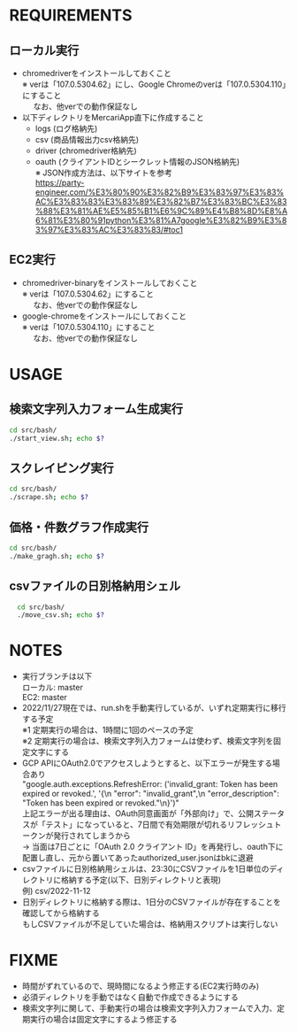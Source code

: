 # REQUIREMENTS
## ローカル実行
  - chromedriverをインストールしておくこと  
    ※ verは「107.0.5304.62」にし、Google Chromeのverは「107.0.5304.110」にすること  
    &nbsp;&nbsp;&nbsp;&nbsp;&nbsp;なお、他verでの動作保証なし
  - 以下ディレクトリをMercariApp直下に作成すること
    - logs (ログ格納先)
    - csv (商品情報出力csv格納先)
    - driver (chromedriver格納先)
    - oauth (クライアントIDとシークレット情報のJSON格納先)  
    ※ JSON作成方法は、以下サイトを参考  
    https://party-engineer.com/%E3%80%90%E3%82%B9%E3%83%97%E3%83%AC%E3%83%83%E3%83%89%E3%82%B7%E3%83%BC%E3%83%88%E3%81%AE%E5%85%B1%E6%9C%89%E4%B8%8D%E8%A6%81%E3%80%91python%E3%81%A7google%E3%82%B9%E3%83%97%E3%83%AC%E3%83%83/#toc1

## EC2実行
  - chromedriver-binaryをインストールしておくこと  
  ※ verは「107.0.5304.62」にすること  
  &nbsp;&nbsp;&nbsp;&nbsp;&nbsp;なお、他verでの動作保証なし
  - google-chromeをインストールにしておくこと  
  ※ verは「107.0.5304.110」にすること  
  &nbsp;&nbsp;&nbsp;&nbsp;&nbsp;なお、他verでの動作保証なし

# USAGE
## 検索文字列入力フォーム生成実行
  ```bash
  cd src/bash/
  ./start_view.sh; echo $?
  ```

## スクレイピング実行
  ```bash
  cd src/bash/
  ./scrape.sh; echo $?
  ```

## 価格・件数グラフ作成実行
  ```bash
  cd src/bash/
  ./make_gragh.sh; echo $?
  ```

## csvファイルの日別格納用シェル
``` bash
  cd src/bash/
  ./move_csv.sh; echo $?
```

# NOTES
  - 実行ブランチは以下  
    ローカル: master  
    EC2: master
  - 2022/11/27現在では、run.shを手動実行しているが、いずれ定期実行に移行する予定  
    ※1 定期実行の場合は、1時間に1回のペースの予定  
    ※2 定期実行の場合は、検索文字列入力フォームは使わず、検索文字列を固定文字にする
  - GCP APIにOAuth2.0でアクセスしようとすると、以下エラーが発生する場合あり  
  "google.auth.exceptions.RefreshError: ('invalid_grant: Token has been expired or revoked.', '{\n  "error": "invalid_grant",\n  "error_description": "Token has been expired or revoked."\n}')"  
  上記エラーが出る理由は、OAuth同意画面が「外部向け」で、公開ステータスが「テスト」になっていると、7日間で有効期限が切れるリフレッシュトークンが発行されてしまうから  
  → 当面は7日ごとに「OAuth 2.0 クライアント ID」を再発行し、oauth下に配置し直し、元から置いてあったauthorized_user.jsonはbkに退避
  - csvファイルに日別格納用シェルは、23:30にCSVファイルを1日単位のディレクトリに格納する予定(以下、日別ディレクトリと表現)  
    例) csv/2022-11-12
  - 日別ディレクトリに格納する際は、1日分のCSVファイルが存在することを確認してから格納する  
    もしCSVファイルが不足していた場合は、格納用スクリプトは実行しない

# FIXME
  - 時間がずれているので、現時間になるよう修正する(EC2実行時のみ)
  - 必須ディレクトリを手動ではなく自動で作成できるようにする
  - 検索文字列に関して、手動実行の場合は検索文字列入力フォームで入力、定期実行の場合は固定文字にするよう修正する
